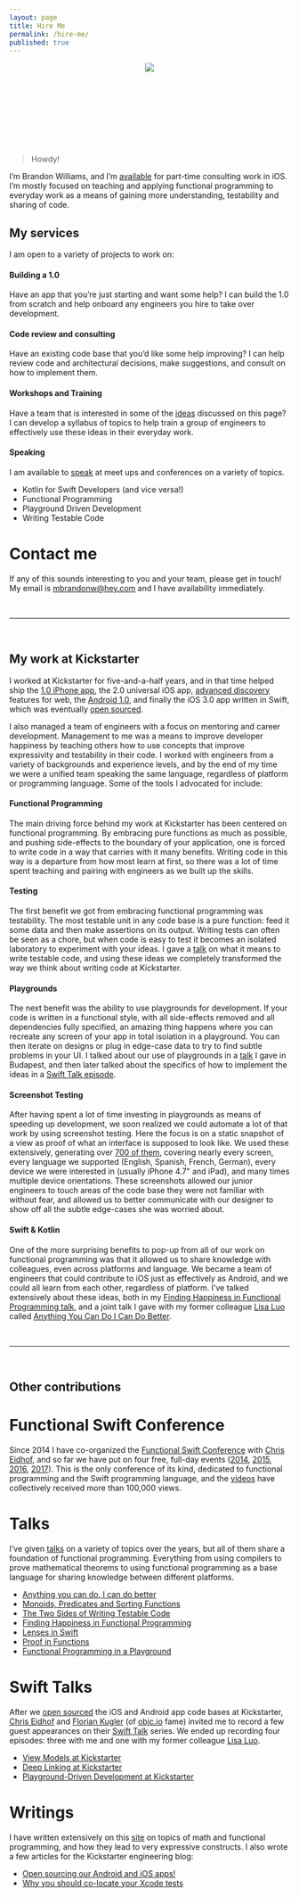 ```yaml
---
layout: page
title: Hire Me
permalink: /hire-me/
published: true
---
```


<center style="margin: auto; width: 150px; height: 150px; overflow: hidden; border-radius: 50%;">
<img src="{{ site.url }}/assets/it-me.jpg">
</center>

> Howdy!

I’m Brandon Williams, and I’m [available](mailto:mbw234+hireme@gmail.com) for part-time consulting work in iOS. I’m mostly focused on teaching and applying functional programming to everyday work as a means of gaining more understanding, testability and sharing of code.


## My services

I am open to a variety of projects to work on:

#### **Building a 1.0**

Have an app that you’re just starting and want some help? I can build the 1.0 from scratch and help onboard any engineers you hire to take over development.

#### **Code review and consulting**

Have an existing code base that you’d like some help improving? I can help review code and architectural decisions, make suggestions, and consult on how to implement them.

#### **Workshops and Training**

Have a team that is interested in some of the [ideas](#my-work) discussed on this page? I can develop a syllabus of topics to help train a group of engineers to effectively use these ideas in their everyday work.

#### **Speaking**

I am available to [speak](/talks) at meet ups and conferences on a variety of topics.

- Kotlin for Swift Developers (and vice versa!)
- Functional Programming
- Playground Driven Development
- Writing Testable Code

# Contact me

If any of this sounds interesting to you and your team, please get in touch! My email is [mbrandonw@hey.com](mailto:mbrandonw+hireme@hey.com) and I have availability immediately.

<br>

---

<br>

<div id="my-work"></div>

## My work at Kickstarter

I worked at Kickstarter for five-and-a-half years, and in that time helped ship the [1.0 iPhone app](https://www.kickstarter.com/blog/introducing-the-kickstarter-app-for-iphone-and-ipo), the 2.0 universal iOS app, [advanced discovery](https://www.kickstarter.com/blog/introducing-advanced-search) features for web, the [Android 1.0](https://www.kickstarter.com/blog/announcing-kickstarter-for-android), and finally the iOS 3.0 app written in Swift, which was eventually [open sourced](https://kickstarter.engineering/open-sourcing-our-android-and-ios-apps-6891be909fcd).

I also managed a team of engineers with a focus on mentoring and career development. Management to me was a means to improve developer happiness by teaching others how to use concepts that improve expressivity and testability in their code. I worked with engineers from a variety of backgrounds and experience levels, and by the end of my time we were a unified team speaking the same language, regardless of platform or programming language. Some of the tools I advocated for include:

#### **Functional Programming**

The main driving force behind my work at Kickstarter has been centered on functional programming. By embracing pure functions as much as possible, and pushing side-effects to the boundary of your application, one is forced to write code in a way that carries with it many benefits. Writing code in this way is a departure from how most learn at first, so there was a lot of time spent teaching and pairing with engineers as we built up the skills.

#### **Testing**

The first benefit we got from embracing functional programming was testability. The most testable unit in any code base is a pure function: feed it some data and then make assertions on its output. Writing tests can often be seen as a chore, but when code is easy to test it becomes an isolated laboratory to experiment with your ideas. I gave a [talk](https://news.realm.io/news/try-swift-brandon-williams-writing-testable-code/) on what it means to write testable code, and using these ideas we completely transformed the way we think about writing code at Kickstarter.

#### **Playgrounds**

The next benefit was the ability to use playgrounds for development. If your code is written in a functional style, with all side-effects removed and all dependencies fully specified, an amazing thing happens where you can recreate any screen of your app in total isolation in a playground. You can then iterate on designs or plug in edge-case data to try to find subtle problems in your UI. I talked about our use of playgrounds in a [talk](https://youtu.be/A0VaIKK2ijM?t=26m43s) I gave in Budapest, and then later talked about the specifics of how to implement the ideas in a [Swift Talk episode](https://talk.objc.io/episodes/S01E51-playground-driven-development-at-kickstarter).

#### **Screenshot Testing**

After having spent a lot of time investing in playgrounds as means of speeding up development, we soon realized we could automate a lot of that work by using screenshot testing. Here the focus is on a static snapshot of a view as proof of what an interface is supposed to look like. We used these extensively, generating over [700 of them](https://github.com/kickstarter/ios-oss/tree/4aa72525007e184a4ce798756b4461e0c6cfb217/Screenshots/_64), covering nearly every screen, every language we supported (English, Spanish, French, German), every device we were interested in (usually iPhone 4.7" and iPad), and many times multiple device orientations. These screenshots allowed our junior engineers to touch areas of the code base they were not familiar with without fear, and allowed us to better communicate with our designer to show off all the subtle edge-cases she was worried about.

#### **Swift & Kotlin**

One of the more surprising benefits to pop-up from all of our work on functional programming was that it allowed us to share knowledge with colleagues, even across platforms and language. We became a team of engineers that could contribute to iOS just as effectively as Android, and we could all learn from each other, regardless of platform. I’ve talked extensively about these ideas, both in my [Finding Happiness in Functional Programming talk](https://www.youtube.com/watch?v=A0VaIKK2ijM), and a joint talk I gave with my former colleague [Lisa Luo](http://www.twitter.com/luoser) called [Anything You Can Do I Can Do Better](https://www.youtube.com/watch?v=_DuGaAkQSnM).


<br>

---

<br>




## Other contributions

# Functional Swift Conference

Since 2014 I have co-organized the [Functional Swift Conference](http://www.funswiftconf.com) with [Chris Eidhof](http://www.twitter.com/chriseidhof), and so far we have put on four free, full-day events ([2014](http://2014.funswiftconf.com), [2015](http://2015.funswiftconf.com), [2016](http://2016.funswiftconf.com), [2017](http://2017.funswiftconf.com)). This is the only conference of its kind, dedicated to functional programming and the Swift programming language, and the [videos](https://www.youtube.com/channel/UCNFUO_7gsLBk4YTmZoSTk5g) have collectively received more than 100,000 views.

# Talks

I’ve given [talks](/talks) on a variety of topics over the years, but all of them share a foundation of functional programming. Everything from using compilers to prove mathematical theorems to using functional programming as a base language for sharing knowledge between different platforms.

* [Anything you can do, I can do better](https://www.youtube.com/watch?v=_DuGaAkQSnM)
* [Monoids, Predicates and Sorting Functions](https://www.youtube.com/watch?v=VFPhPOnPiTY)
* [The Two Sides of Writing Testable Code](https://news.realm.io/news/try-swift-brandon-williams-writing-testable-code/)
* [Finding Happiness in Functional Programming](https://www.youtube.com/watch?v=A0VaIKK2ijM)
* [Lenses in Swift](https://www.youtube.com/watch?v=ofjehH9f-CU)
* [Proof in Functions](https://vimeo.com/121953811)
* [Functional Programming in a Playground](https://www.youtube.com/watch?v=estNbh2TF3E)

# Swift Talks

After we [open sourced](https://kickstarter.engineering/open-sourcing-our-android-and-ios-apps-6891be909fcd) the iOS and Android app code bases at Kickstarter,
[Chris Eidhof](http://www.twitter.com/chriseidhof) and [Florian Kugler](http://www.twitter.com/floriankugler) (of [objc.io](http://www.objc.io) fame) invited me to record a few guest appearances on their [Swift Talk](https://talk.objc.io) series. We ended up recording four episodes: three with me and one with my former colleague [Lisa Luo](http://www.twitter.com/luoser).

* [View Models at Kickstarter](https://talk.objc.io/episodes/S01E47-view-models-at-kickstarter)
* [Deep Linking at Kickstarter](https://talk.objc.io/episodes/S01E49-deep-linking-at-kickstarter)
* [Playground-Driven Development at Kickstarter](https://talk.objc.io/episodes/S01E51-playground-driven-development-at-kickstarter)

# Writings

I have written extensively on this [site](/) on topics of math and functional programming, and how they lead to very expressive constructs. I also wrote a few articles for the Kickstarter engineering blog:

* [Open sourcing our Android and iOS apps!](https://kickstarter.engineering/open-sourcing-our-android-and-ios-apps-6891be909fcd)
* [Why you should co-locate your Xcode tests](https://kickstarter.engineering/why-you-should-co-locate-your-xcode-tests-c69f79211411)
